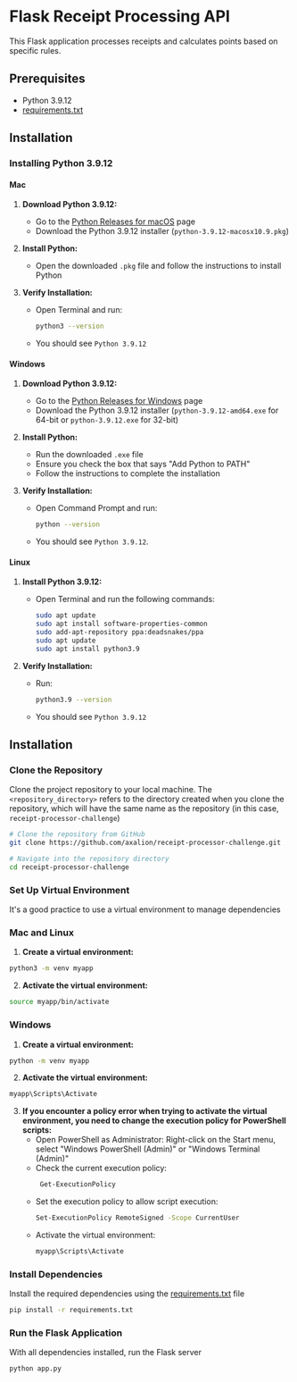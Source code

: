 # Flask Receipt Processing API

This Flask application processes receipts and calculates points based on specific rules.

## Prerequisites
- Python 3.9.12
- [requirements.txt](https://github.com/axalion/receipt-processor-challenge/blob/master/requirements.txt)


## Installation

### Installing Python 3.9.12

#### Mac
1. **Download Python 3.9.12:**
   - Go to the [Python Releases for macOS](https://www.python.org/downloads/macos/) page
   - Download the Python 3.9.12 installer (`python-3.9.12-macosx10.9.pkg`)

2. **Install Python:**
   - Open the downloaded `.pkg` file and follow the instructions to install Python

3. **Verify Installation:**
   - Open Terminal and run:
     ```bash
     python3 --version
     ```
   - You should see `Python 3.9.12`

#### Windows
1. **Download Python 3.9.12:**
   - Go to the [Python Releases for Windows](https://www.python.org/downloads/windows/) page
   - Download the Python 3.9.12 installer (`python-3.9.12-amd64.exe` for 64-bit or `python-3.9.12.exe` for 32-bit)

2. **Install Python:**
   - Run the downloaded `.exe` file
   - Ensure you check the box that says "Add Python to PATH"
   - Follow the instructions to complete the installation

3. **Verify Installation:**
   - Open Command Prompt and run:
     ```bash
     python --version
     ```
   - You should see `Python 3.9.12`.

#### Linux
1. **Install Python 3.9.12:**
   - Open Terminal and run the following commands:
     ```bash
     sudo apt update
     sudo apt install software-properties-common
     sudo add-apt-repository ppa:deadsnakes/ppa
     sudo apt update
     sudo apt install python3.9
     ```

2. **Verify Installation:**
   - Run:
     ```bash
     python3.9 --version
     ```
   - You should see `Python 3.9.12`


## Installation

### Clone the Repository
Clone the project repository to your local machine. The `<repository_directory>` refers to the directory created when you clone the repository, which will have the same name as the repository (in this case, `receipt-processor-challenge`)

```bash
# Clone the repository from GitHub
git clone https://github.com/axalion/receipt-processor-challenge.git

# Navigate into the repository directory
cd receipt-processor-challenge
```

### Set Up Virtual Environment
It's a good practice to use a virtual environment to manage dependencies

### Mac and Linux

1. **Create a virtual environment:**
```bash
python3 -m venv myapp
```

2. **Activate the virtual environment:**
```bash
source myapp/bin/activate
```


### Windows
1. **Create a virtual environment:**
```bash
python -m venv myapp
```

2. **Activate the virtual environment:**
```bash
myapp\Scripts\Activate
```

3. **If you encounter a policy error when trying to activate the virtual environment, you need to change the execution policy for PowerShell scripts:**
   - Open PowerShell as Administrator: Right-click on the Start menu, select "Windows PowerShell (Admin)" or "Windows Terminal (Admin)"
   - Check the current execution policy:
     ```bash
      Get-ExecutionPolicy
      ```
   - Set the execution policy to allow script execution:
       ```bash
      Set-ExecutionPolicy RemoteSigned -Scope CurrentUser
      ```
   - Activate the virtual environment:
      ```bash
      myapp\Scripts\Activate
      ```





### Install Dependencies

Install the required dependencies using the [requirements.txt](https://github.com/axalion/receipt-processor-challenge/blob/master/requirements.txt) file

```bash
pip install -r requirements.txt
```


### Run the Flask Application

With all dependencies installed, run the Flask server

```bash
python app.py

```



